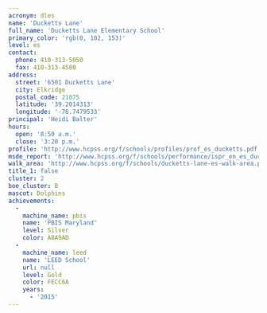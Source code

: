 ```yaml
---
acronym: dles
name: 'Ducketts Lane'
full_name: 'Ducketts Lane Elementary School'
primary_color: 'rgb(0, 102, 153)'
level: es
contact:
  phone: 410-313-5050
  fax: 410-313-4580
address:
  street: '6501 Ducketts Lane'
  city: Elkridge
  postal_code: 21075
  latitude: '39.2014313'
  longitude: '-76.7479533'
principal: 'Heidi Balter'
hours:
  open: '8:50 a.m.'
  close: '3:20 p.m.'
profile: 'http://www.hcpss.org/f/schools/profiles/prof_es_ducketts.pdf'
msde_report: 'http://www.hcpss.org/f/schools/performance/ispr_en_es_duckettslane.pdf'
walk_area: 'http://www.hcpss.org/f/schools/ducketts-lane-es-walk-area.pdf'
title_1: false
cluster: 2
boe_cluster: B
mascot: Dolphins
achievements:
  -
    machine_name: pbis
    name: 'PBIS Maryland'
    level: Silver
    color: A8A9AD
  -
    machine_name: leed
    name: 'LEED School'
    url: null
    level: Gold
    color: FECC6A
    years:
      - '2015'
---
```

